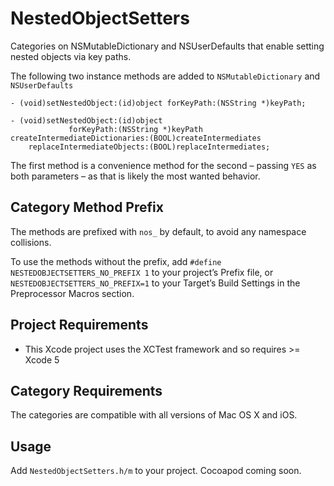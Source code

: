 NestedObjectSetters
===================

Categories on NSMutableDictionary and NSUserDefaults that enable setting nested objects via key paths.

The following two instance methods are added to `NSMutableDictionary` and `NSUserDefaults`

```objc
- (void)setNestedObject:(id)object forKeyPath:(NSString *)keyPath;

- (void)setNestedObject:(id)object
             forKeyPath:(NSString *)keyPath
createIntermediateDictionaries:(BOOL)createIntermediates
    replaceIntermediateObjects:(BOOL)replaceIntermediates;
```

The first method is a convenience method for the second – passing `YES` as both parameters – as that is likely the most wanted behavior.

## Category Method Prefix

The methods are prefixed with `nos_` by default, to avoid any namespace collisions.

To use the methods without the prefix, add `#define NESTEDOBJECTSETTERS_NO_PREFIX 1` to your project’s Prefix file, or `NESTEDOBJECTSETTERS_NO_PREFIX=1` to your Target’s Build Settings in the Preprocessor Macros section.

## Project Requirements

* This Xcode project uses the XCTest framework and so requires >= Xcode 5

## Category Requirements

The categories are compatible with all versions of Mac OS X and iOS.

## Usage

Add `NestedObjectSetters.h/m` to your project. Cocoapod coming soon.
